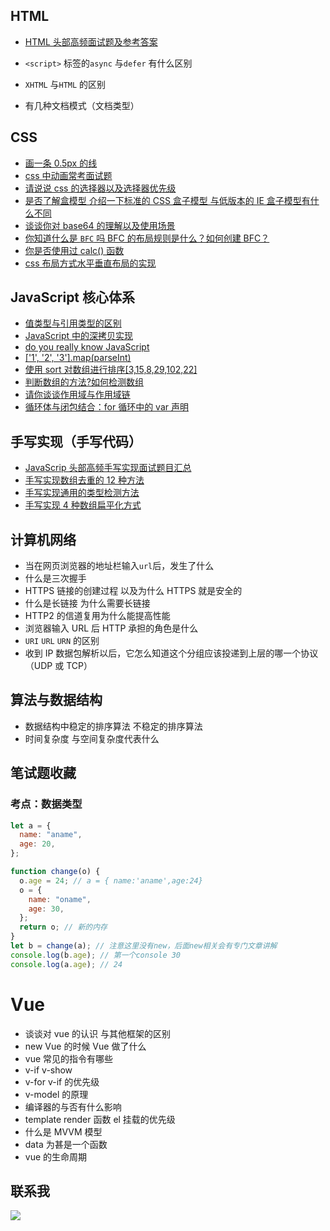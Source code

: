 ## HTML

- [HTML 头部高频面试题及参考答案](https://github.com/yayxs/top-fe-iqa/issues/20)

- `<script>` 标签的`async` 与`defer` 有什么区别
- `XHTML` 与`HTML` 的区别
- 有几种文档模式（文档类型）

## CSS

- [画一条 0.5px 的线](https://github.com/yayxs/top-fe-iqa/issues/21)
- [css 中动画常考面试题](https://github.com/yayxs/top-fe-iqa/issues/22)
- [请说说 css 的选择器以及选择器优先级](https://github.com/yayxs/top-fe-iqa/issues/18)
- [是否了解盒模型 介绍一下标准的 CSS 盒子模型 与低版本的 IE 盒子模型有什么不同](https://github.com/yayxs/top-fe-iqa/issues/19)
- [谈谈你对 base64 的理解以及使用场景](https://github.com/yayxs/top-fe-iqa/issues/23)
- [你知道什么是 `BFC` 吗 BFC 的布局规则是什么？如何创建 BFC？](https://github.com/yayxs/top-fe-iqa/issues/24)
- [你是否使用过 calc() 函数](https://github.com/yayxs/top-fe-iqa/issues/25)
- [css 布局方式水平垂直布局的实现](https://github.com/yayxs/top-fe-iqa/issues/26)

## JavaScript 核心体系

- [值类型与引用类型的区别](https://github.com/yayxs/top-fe-iqa/issues/41)
- [JavaScript 中的深拷贝实现](https://github.com/yayxs/top-fe-iqa/issues/45)
- [do you really know JavaScript](http://javascript-puzzlers.herokuapp.com/)
- [['1', '2', '3'].map(parseInt)](https://github.com/yayxs/top-fe-iqa/issues/37)
- [使用 sort 对数组进行排序[3,15,8,29,102,22]](https://github.com/yayxs/top-fe-iqa/issues/38)
- [判断数组的方法?如何检测数组](https://github.com/yayxs/top-fe-iqa/issues/40)
- [请你谈谈作用域与作用域链](https://github.com/yayxs/top-fe-iqa/issues/52)
- [循环体与闭包结合：for 循环中的 var 声明]()

## 手写实现（手写代码）

- [JavaScrip 头部高频手写实现面试题目汇总](https://github.com/yayxs/top-fe-iqa/issues/5)
- [手写实现数组去重的 12 种方法](https://github.com/yayxs/top-fe-iqa/issues/3)
- [手写实现通用的类型检测方法](https://github.com/yayxs/top-fe-iqa/issues/48)
- [手写实现 4 种数组扁平化方式](https://github.com/yayxs/top-fe-iqa/issues/51)

## 计算机网络

- 当在网页浏览器的地址栏输入`url`后，发生了什么
- 什么是三次握手
- HTTPS 链接的创建过程 以及为什么 HTTPS 就是安全的
- 什么是长链接 为什么需要长链接
- HTTP2 的信道复用为什么能提高性能
- 浏览器输入 URL 后 HTTP 承担的角色是什么
- `URI` `URL` `URN` 的区别
- 收到 IP 数据包解析以后，它怎么知道这个分组应该投递到上层的哪一个协议（UDP 或 TCP）

## 算法与数据结构

- 数据结构中稳定的排序算法 不稳定的排序算法
- 时间复杂度 与空间复杂度代表什么

## 笔试题收藏

### 考点：数据类型

```js
let a = {
  name: "aname",
  age: 20,
};

function change(o) {
  o.age = 24; // a = { name:'aname',age:24}
  o = {
    name: "oname",
    age: 30,
  };
  return o; // 新的内存
}
let b = change(a); // 注意这里没有new，后面new相关会有专门文章讲解
console.log(b.age); // 第一个console 30
console.log(a.age); // 24
```

# Vue

- 谈谈对 vue 的认识 与其他框架的区别
- new Vue 的时候 Vue 做了什么
- vue 常见的指令有哪些
- v-if v-show
- v-for v-if 的优先级
- v-model 的原理
- 编译器的与否有什么影响
- template render 函数 el 挂载的优先级
- 什么是 MVVM 模型
- data 为甚是一个函数
- vue 的生命周期

## 联系我

<image src="./assets/images/info.png">
